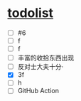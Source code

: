 # [todolist](https://github.com/dululu/notes/issues/3)

- [ ] #6
- [ ] f
- [ ] f
- [ ] 丰富的收拾东西出现
- [ ]  反对士大夫十分·
- [x] 3f
- [ ] h
- [ ]  GitHub Action
